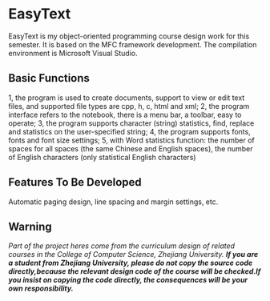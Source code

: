 # EasyText
EasyText is my object-oriented programming course design work for this semester. It is based on the MFC framework development. The compilation environment is Microsoft Visual Studio.
## Basic Functions 
1, the program is used to create documents, support to view or edit text files, and supported file types are cpp, h, c, html and xml;
2, the program interface refers to the notebook, there is a menu bar, a toolbar, easy to operate;
3, the program supports character (string) statistics, find, replace and statistics on the user-specified string;
4, the program supports fonts, fonts and font size settings;
5, with Word statistics function: the number of spaces for all spaces (the same Chinese and English spaces), the number of English characters (only statistical English characters)
## Features To Be Developed
Automatic paging design, line spacing and margin settings, etc.
## Warning
*Part of the project heres come from the curriculum design of related courses in the College of Computer Science, Zhejiang University. **If you are a student from Zhejiang University, please do not copy the source code directly,because the relevant design code of the course will be checked.If you insist on copying the code directly, the consequences will be your own responsibility.***
